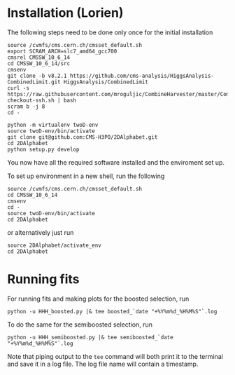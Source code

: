 # Installation (Lorien)

The following steps need to be done only once for the initial installation
```
source /cvmfs/cms.cern.ch/cmsset_default.sh
export SCRAM_ARCH=slc7_amd64_gcc700
cmsrel CMSSW_10_6_14
cd CMSSW_10_6_14/src
cmsenv
git clone -b v8.2.1 https://github.com/cms-analysis/HiggsAnalysis-CombinedLimit.git HiggsAnalysis/CombinedLimit
curl -s https://raw.githubusercontent.com/mroguljic/CombineHarvester/master/CombineTools/scripts/sparse-checkout-ssh.sh | bash
scram b -j 8
cd -

python -m virtualenv twoD-env
source twoD-env/bin/activate
git clone git@github.com:CMS-H3PO/2DAlphabet.git
cd 2DAlphabet
python setup.py develop
```
You now have all the required software installed and the enviroment set up.

To set up environment in a new shell, run the following
```
source /cvmfs/cms.cern.ch/cmsset_default.sh
cd CMSSW_10_6_14
cmsenv
cd -
source twoD-env/bin/activate
cd 2DAlphabet
```
or alternatively just run
```
source 2DAlphabet/activate_env
cd 2DAlphabet
```

# Running fits

For running fits and making plots for the boosted selection, run
```
python -u HHH_boosted.py |& tee boosted_`date "+%Y%m%d_%H%M%S"`.log
```
To do the same for the semiboosted selection, run
```
python -u HHH_semiboosted.py |& tee semiboosted_`date "+%Y%m%d_%H%M%S"`.log
```
Note that piping output to the `tee` command will both print it to the terminal and save it in a log file. The log file name will contain a timestamp.
